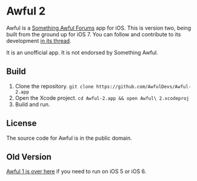 Awful 2
=======

Awful is a [Something Awful Forums][forums] app for iOS. This is version two, being built from the ground up for iOS 7. You can follow and contribute to its development [in its thread][Awful 2 thread].

It is an unofficial app. It is not endorsed by Something Awful.

Build
-----

1. Clone the repository. `git clone https://github.com/AwfulDevs/Awful-2.app`
2. Open the Xcode project. `cd Awful-2.app && open Awful\ 2.xcodeproj`
3. Build and run.

License
-------

The source code for Awful is in the public domain.

Old Version
-----------

[Awful 1 is over here][Awful 1] if you need to run on iOS 5 or iOS 6.


[Awful 1]: https://github.com/AwfulDevs/Awful
[Awful 2 thread]: http://forums.somethingawful.com/showthread.php?threadid=3564303
[forums]: http://forums.somethingawful.com
